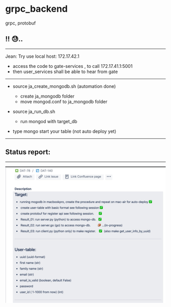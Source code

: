 # grpc_backend
grpc, protobuf


## !! 😓..

---

Jean: Try use local host: 172.17.42.1

- access the code to gate-services , to call 172.17.41.1:5001
- then user_services shall be able to hear from gate


---

- source ja_create_mongodb.sh  (automation done)
    - create ja_mongodb folder
    - move mongod.conf to ja_mongodb folder

- source ja_run_db.sh        
    - run mongod with target_db

- type mongo start your table (not auto deploy yet)


---


## Status report:
---

![Status](./img/status.jpg)

